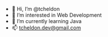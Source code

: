 - 👋 Hi, I’m @tcheldon
- 🔎 I’m interested in Web Development <!--- and Blockchain 👀 --->
- 📖 I’m currently learning Java
- 📫 tcheldon.dev@gmail.com
<!--- I’m looking to collaborate on projects that allow me to develop my skills --->

<!---
tcheldon/tcheldon is a ✨ special ✨ repository because its `README.md` (this file) appears on your GitHub profile.
You can click the Preview link to take a look at your changes.
--->
